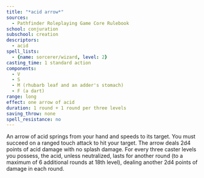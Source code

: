 ```yaml
---
title: "*acid arrow*"
sources:
  - Pathfinder Roleplaying Game Core Rulebook
school: conjuration
subschool: creation
descriptors:
  - acid
spell_lists:
  - {name: sorcerer/wizard, level: 2}
casting_time: 1 standard action
components:
  - V
  - S
  - M (rhubarb leaf and an adder's stomach)
  - F (a dart)
range: long
effect: one arrow of acid
duration: 1 round + 1 round per three levels
saving_throw: none
spell_resistance: no
---
```


An arrow of acid springs from your hand and speeds to its target. You must succeed on a ranged touch attack to hit your target. The arrow deals 2d4 points of acid damage with no splash damage. For every three caster levels you possess, the acid, unless neutralized, lasts for another round (to a maximum of 6 additional rounds at 18th level), dealing another 2d4 points of damage in each round.

